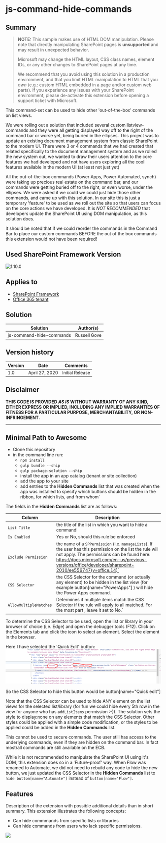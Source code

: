 # js-command-hide-commands

## Summary

> **NOTE:** This sample makes use of HTML DOM manipulation. Please note that directly manipulating SharePoint pages is **unsupported** and may result in unexpected behavior.
>
> Microsoft may change the HTML layout, CSS class names, element IDs, or any other changes to SharePoint pages at any time.
>
> We recommend that you avoid using this solution in a production environment, and that you limit HTML manipulation to HTML that you *own* (e.g.: custom HTML  embedded in a page and/or custom web parts). If you experience any issues with your SharePoint environment, please de-activate this extension before opening a support ticket with Microsoft.

This command-set can be used to hide other 'out-of-the-box' commands on list views.

We were rolling out a solution that included several custom listview-commands and they were all getting displayed way off to the right of the command bar or worse yet, being buried in the ellipses.  This project was to update an existing document management system from classic SharePoint to the modern UI. There were 3 or 4 commands that we had created that related specifically to the document management system and as we rolled the new system out, we wanted to draw their users attention to the core features we had developed and not have users exploring all the cool features available in the modern UI (at least not just yet) 

All the out-of-the-box commands (Power Apps, Power Automated, synch) were taking up precious real estate on the command bar, and our commands were getting buried off to the right, or even worse, under the ellipses.  We were asked if we could 
we could just hide those other commands, and came up with this solution. In our site this is just a temporary 'feature' to be used as we roll out the site so that users can focus on the core actions we have developed. It is *NOT RECOMMENDED* that developers update the SharePoint UI using DOM manipulation, as this solution does.

It should be noted that if we could reorder the commands in the Command Bar to place our custom commands BEFORE the out of the box commands this extension would not have been required! 

## Used SharePoint Framework Version 

![1.10.0](https://img.shields.io/badge/version-1.10.0-green.svg)

## Applies to

* [SharePoint Framework](https://dev.office.com/sharepoint)
* [Office 365 tenant](https://dev.office.com/sharepoint/docs/spfx/set-up-your-development-environment)


## Solution

Solution|Author(s)
--------|---------
js-command-hide-commands | Russell Gove

## Version history

Version|Date|Comments
-------|----|--------
1.0|April 27, 2020|Initial Release


## Disclaimer
**THIS CODE IS PROVIDED *AS IS* WITHOUT WARRANTY OF ANY KIND, EITHER EXPRESS OR IMPLIED, INCLUDING ANY IMPLIED WARRANTIES OF FITNESS FOR A PARTICULAR PURPOSE, MERCHANTABILITY, OR NON-INFRINGEMENT.**

---

## Minimal Path to Awesome

- Clone this repository
- in the command line run:
  - `npm install`
  - `gulp bundle --ship`
  - `gulp package-solution --ship`
  - install the app in an app catalog (tenant or site collection)
  - add the app to your site
  - add entries to the **Hidden Commands** list that was created when the app was installed to specify which buttons should be hidden in the ribbon, for which lists, and from whom`

The fields in the **Hidden Commands** list are as follows:

Column | Description
---|---
`List Title`|the title of the list in which you want to hide a command
`Is Enabled`|Yes or No, should this rule be enforced
`Exclude Permission`|the name of a `SPPermission` (i.e. `manageLists`). If the user has this permission on the list the rule will not apply. The permissions can be found here: https://docs.microsoft.com/en-us/previous-versions/office/developer/sharepoint-2010/ee556747(v=office.14)`
`CSS Selector`|the CSS Selector for the command (or actually any element) to be hidden in the list view (for example button[name="PowerApps"]	) will hide the Power Apps command.
`AllowMultipleMatches`|Determines if multiple items match the CSS Selector if the rule will apply to all matched. For the most part , leave it set to No.`


To determine the CSS Selector to be used, open the list or library in your browser of choice (i,e. Edge) and open the debugger tools (F12). Click on the Elements tab and click the icon to select an element. Select the element in the browser.

Here I have selected the 'Quick Edit' button:
![CSS SELECTOR](./CssSelector.PNG)

So the CSS Selector to hide this  button would be  button[name="Quick edit"]

Note that the CSS Selector can be used to hide ANY element on the list views for the selected list/library (for fun we could hide every 5th row in the view for anyone who has `addListItems` permission :-)). The solution sets the style to display:none on any elements that match the CSS Selector. Other styles could be applied with a simple code modification, or the styles to be applied could be added in the **Hidden Commands** list.

This cannot be used to secure commands. The user still has access to the underlying commands, even if they are hidden on the command bar. In fact most/all commands are still available on the ECB.

While it is not recommended to manipulate the SharePoint UI using it's DOM, this extension does so in a 'Future-proof' way. When Flow was renamed to Automate, we did not need to rebuild any code to hide the new button, we just updated the CSS Selector in the **Hidden Commands** list to `hide button[name="Automate"]` instead of `button[name="Flow"]`.



## Features
Description of the extension with possible additional details than in short summary.
This extension illustrates the following concepts:

- Can hide commmands from specific lists or libraries
- Can hide commands from users who lack specific permissions.


<img src="https://telemetry.sharepointpnp.com/sp-dev-fx-extensions/samples/js-command-hide-commands" />
